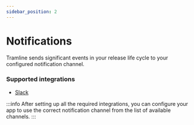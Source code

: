 ```yaml
---
sidebar_position: 2
---
```


# Notifications

Tramline sends significant events in your release life cycle to your configured notification channel.

### Supported integrations

- [Slack](slack)

:::info
After setting up all the required integrations, you can configure your app to use the correct notification channel from the list of available channels.
:::
